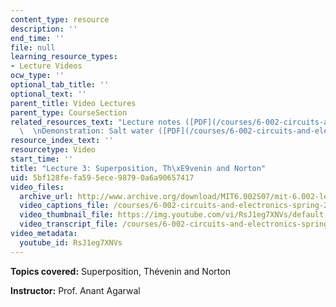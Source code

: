 ```yaml
---
content_type: resource
description: ''
end_time: ''
file: null
learning_resource_types:
- Lecture Videos
ocw_type: ''
optional_tab_title: ''
optional_text: ''
parent_title: Video Lectures
parent_type: CourseSection
related_resources_text: "Lecture notes ([PDF](/courses/6-002-circuits-and-electronics-spring-2007/resources/6002_l3))\
  \  \nDemonstration: Salt water ([PDF](/courses/6-002-circuits-and-electronics-spring-2007/resources/demo_03))"
resource_index_text: ''
resourcetype: Video
start_time: ''
title: "Lecture 3: Superposition, Th\xE9venin and Norton"
uid: 5bf128fe-fa59-5ece-9879-0a6a90657417
video_files:
  archive_url: http://www.archive.org/download/MIT6.002S07/mit-6.002-lec3-11sep2003-220k.mp4
  video_captions_file: /courses/6-002-circuits-and-electronics-spring-2007/b8623b6bf138526c984990ae11e58e24_RsJ1eg7XNVs.vtt
  video_thumbnail_file: https://img.youtube.com/vi/RsJ1eg7XNVs/default.jpg
  video_transcript_file: /courses/6-002-circuits-and-electronics-spring-2007/c558f62c35d4e1e22fb4579fb45ea663_RsJ1eg7XNVs.pdf
video_metadata:
  youtube_id: RsJ1eg7XNVs
---
```


**Topics covered:** Superposition, Thévenin and Norton

**Instructor:** Prof. Anant Agarwal



